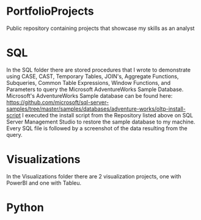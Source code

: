 # PortfolioProjects
Public repository containing projects that showcase my skills as an analyst

# SQL 
In the SQL folder there are stored procedures that I wrote to demonstrate using CASE, CAST, Temporary Tables, JOIN's,  Aggregate Functions, Subqueries, Common Table Expressions, Window Functions, and Parameters to query the Microsoft AdventureWorks Sample Database. Microsoft's AdventureWorks Sample database can be found here: https://github.com/microsoft/sql-server-samples/tree/master/samples/databases/adventure-works/oltp-install-script
I executed the install script from the Repository listed above on SQL Server Management Studio to restore the sample database
to my machine. Every SQL file is followed by a screenshot of the data resulting from the query.

# Visualizations
In the Visualizations folder there are 2 visualization projects, one with PowerBI and one with Tableu. 

# Python




